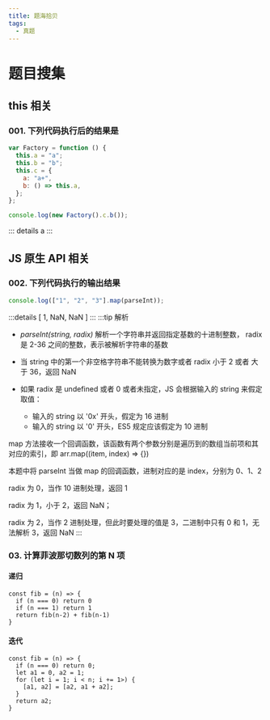 ```yaml
---
title: 题海拾贝
tags:
  - 真题
---
```


# 题目搜集

## this 相关

### 001. 下列代码执行后的结果是

```js
var Factory = function () {
  this.a = "a";
  this.b = "b";
  this.c = {
    a: "a+",
    b: () => this.a,
  };
};

console.log(new Factory().c.b());
```

::: details
a
:::

## JS 原生 API 相关

### 002. 下列代码执行的输出结果

```js
console.log(["1", "2", "3"].map(parseInt));
```

:::details
[ 1, NaN, NaN ]
:::
:::tip
解析

- _parseInt(string, radix)_ 解析一个字符串并返回指定基数的十进制整数， radix 是 2-36 之间的整数，表示被解析字符串的基数

- 当 string 中的第一个非空格字符串不能转换为数字或者 radix 小于 2 或者 大于 36，返回 NaN

- 如果 radix 是 undefined 或者 0 或者未指定，JS 会根据输入的 string 来假定取值：
  - 输入的 string 以 '0x' 开头，假定为 16 进制
  - 输入的 string 以 '0' 开头，ES5 规定应该假定为 10 进制

map 方法接收一个回调函数，该函数有两个参数分别是遍历到的数组当前项和其对应的索引，即 arr.map((item, index) => {})

本题中将 parseInt 当做 map 的回调函数，进制对应的是 index，分别为 0、1、2

radix 为 0，当作 10 进制处理，返回 1

radix 为 1，小于 2，返回 NaN；

radix 为 2，当作 2 进制处理，但此时要处理的值是 3，二进制中只有 0 和 1，无法解析 3，返回 NaN
:::

### 03. 计算菲波那切数列的第 N 项

#### 递归

```
const fib = (n) => {
  if (n === 0) return 0
  if (n === 1) return 1
  return fib(n-2) + fib(n-1)
}
```

#### 迭代

```
const fib = (n) => {
  if (n === 0) return 0;
  let a1 = 0, a2 = 1;
  for (let i = 1; i < n; i += 1>) {
    [a1, a2] = [a2, a1 + a2];
  }
  return a2;
}
```
